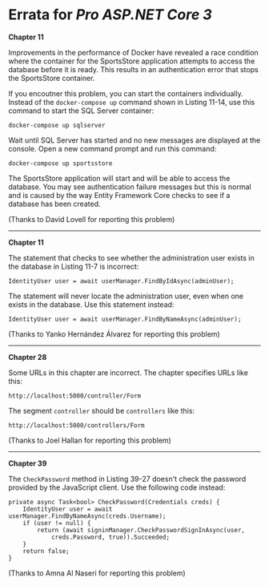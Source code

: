 # Errata for *Pro ASP.NET Core 3*

**Chapter 11**

Improvements in the performance of Docker have revealed a race condition where the container for the SportsStore application attempts to access the database before it is ready. This results in an authentication error that stops the SportsStore container.

If you encoutner this problem, you can start the containers individually. Instead of the `docker-compose up` command shown in Listing 11-14, use this command to start the SQL Server container:

    docker-compose up sqlserver

Wait until SQL Server has started and no new messages are displayed at the console. Open a new command prompt and run this command:

    docker-compose up sportsstore

The SportsStore application will start and will be able to access the database. You may see authentication failure messages but this is normal and is caused by the way Entity Framework Core checks to see if a database has been created.

(Thanks to David Lovell for reporting this problem)

***
**Chapter 11**

The statement that checks to see whether the administration user exists in the database in Listing 11-7 is incorrect:

    IdentityUser user = await userManager.FindByIdAsync(adminUser);

The statement will never locate the administration user, even when one exists in the database. Use this statement instead:

    IdentityUser user = await userManager.FindByNameAsync(adminUser);



(Thanks to Yanko Hernández Álvarez for reporting this problem)

***

**Chapter 28**

Some URLs in this chapter are incorrect. The chapter specifies URLs like this:

    http://localhost:5000/controller/Form

The segment `controller` should be `controllers` like this:

    http://localhost:5000/controllers/Form

(Thanks to Joel Hallan for reporting this problem)
***

**Chapter 39**

The `CheckPassword` method in Listing 39-27 doesn't check the password provided by the JavaScript client. Use the following code instead:

    private async Task<bool> CheckPassword(Credentials creds) {
        IdentityUser user = await userManager.FindByNameAsync(creds.Username);
        if (user != null) {
            return (await signinManager.CheckPasswordSignInAsync(user, 
                creds.Password, true)).Succeeded;
        }
        return false;
    }

(Thanks to Amna Al Naseri for reporting this problem)
